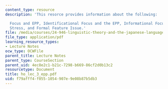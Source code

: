 ```yaml
---
content_type: resource
description: 'This resorce provides information about the following:

  Focus and EPP, Identificational Focus and the EPP, Informational Focus and Nuclear
  Stress, and Formal Feature Issue.'
file: /media/courses/24-946-linguistic-theory-and-the-japanese-language-fall-2004/f79afff4f0551054907e9e08b87b5db3_ho_lec_3_epp.pdf
file_type: application/pdf
learning_resource_types:
- Lecture Notes
ocw_type: OCWFile
parent_title: Lecture Notes
parent_type: CourseSection
parent_uid: 4ec8e2c1-b21c-7298-b669-86cf2d0b13c2
resourcetype: Document
title: ho_lec_3_epp.pdf
uid: f79afff4-f055-1054-907e-9e08b87b5db3
---
```

